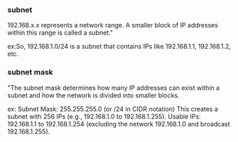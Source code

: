 ### subnet
192.168.x.x represents a network range. A smaller block of IP addresses within this range is called a subnet."

ex:So, 192.168.1.0/24 is a subnet that contains IPs like 192.168.1.1, 192.168.1.2, etc.
### subnet mask
"The subnet mask determines how many IP addresses can exist within a subnet and how the network is divided into smaller blocks.

ex: Subnet Mask: 255.255.255.0 (or /24 in CIDR notation)
This creates a subnet with 256 IPs (e.g., 192.168.1.0 to 192.168.1.255).
Usable IPs: 192.168.1.1 to 192.168.1.254 (excluding the network 192.168.1.0 and broadcast 192.168.1.255).
